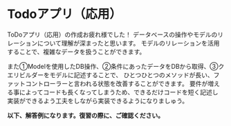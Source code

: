 # Todoアプリ（応用）

ToDoアプリ（応用）の作成お疲れ様でした！
データベースの操作やモデルのリレーションについて理解が深まったと思います。
モデルのリレーションを活用することで、複雑なデータを扱うことができます。

また①Modelを使用したDB操作、②条件にあったデータをDBから取得、③クエリビルダーをモデルに記述することで、
ひとつひとつのメソッドが長い、ファットコントローラーと言われる状態を改善することができます。
要件が増える事によってコードも長くなってしまうため、できるだけコードを短く記述し
実装ができるよう工夫をしながら実装できるようになりましゅう。

**以下、解答例になります。復習の際に、ご確認ください。**

